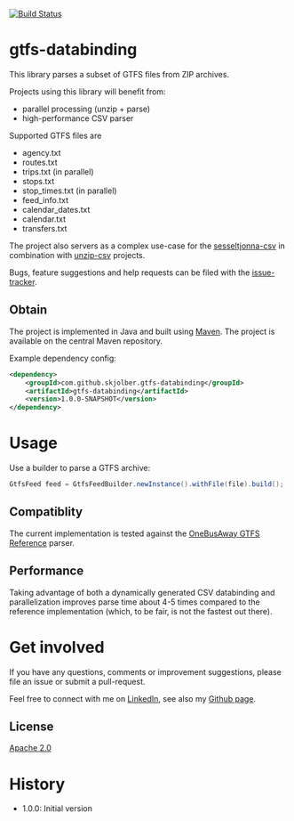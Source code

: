 [![Build Status](https://travis-ci.org/skjolber/gtfs-databinding.svg)](https://travis-ci.org/skjolber/gtfs-databinding)

# gtfs-databinding

This library parses a subset of GTFS files from ZIP archives.

Projects using this library will benefit from:

 * parallel processing (unzip + parse)
 * high-performance CSV parser

Supported GTFS files are

 * agency.txt
 * routes.txt
 * trips.txt (in parallel)
 * stops.txt
 * stop_times.txt (in parallel)
 * feed_info.txt
 * calendar_dates.txt
 * calendar.txt	
 * transfers.txt

The project also servers as a complex use-case for the [sesseltjonna-csv](https://github.com/skjolber/sesseltjonna-csv) in combination with [unzip-csv](https://github.com/skjolber/unzip-csv) projects.

Bugs, feature suggestions and help requests can be filed with the [issue-tracker].
 
## Obtain
The project is implemented in Java and built using [Maven]. The project is available on the central Maven repository.

Example dependency config:

```xml
<dependency>
    <groupId>com.github.skjolber.gtfs-databinding</groupId>
    <artifactId>gtfs-databinding</artifactId>
    <version>1.0.0-SNAPSHOT</version>
</dependency>
```

# Usage
Use a builder to parse a GTFS archive:

```java
GtfsFeed feed = GtfsFeedBuilder.newInstance().withFile(file).build();
```

## Compatiblity
The current implementation is tested against the [OneBusAway GTFS Reference] parser. 

## Performance
Taking advantage of both a dynamically generated CSV databinding and parallelization improves parse time about 4-5 times compared to the reference implementation (which, to be fair, is not the fastest out there).


# Get involved
If you have any questions, comments or improvement suggestions, please file an issue or submit a pull-request.

Feel free to connect with me on [LinkedIn], see also my [Github page].

## License
[Apache 2.0]

# History
 - 1.0.0: Initial version

[Apache 2.0]: 							https://www.apache.org/licenses/LICENSE-2.0.html
[issue-tracker]:						https://github.com/skjolber/gtfs-databinding/issues
[Maven]:									https://maven.apache.org/
[LinkedIn]:								https://lnkd.in/r7PWDz
[Github page]:							https://skjolber.github.io
[OneBusAway GTFS Reference]:		https://github.com/OneBusAway/onebusaway-gtfs-modules
